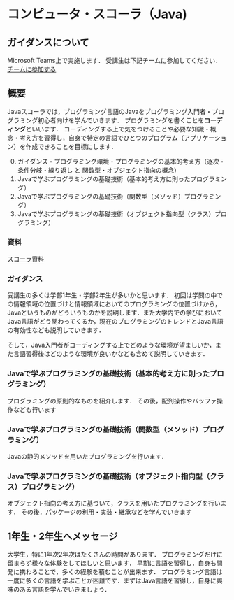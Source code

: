# コンピュータ・スコーラ（Java)

## ガイダンスについて

Microsoft Teams上で実施します．
受講生は下記チームに参加してください．
[チームに参加する](https://teams.microsoft.com/l/team/19%3af6aeec29645e4432a8fd3158abbce6f9%40thread.tacv2/conversations?groupId=57ede0ad-e28e-4b0a-84d4-5e7029fd2835&tenantId=19bc9707-4145-498d-b58d-1581ffde2659)


## 概要

Javaスコーラでは，プログラミング言語のJavaをプログラミング入門者・プログラミング初心者向けを学んでいきます．
プログラミングを書くことを**コーディング**といいます．
コーディングする上で気をつけることや必要な知識・概念・考え方を習得し，自身で特定の言語でひとつのプログラム（アプリケーション）を作成できることを目標にします．

0. ガイダンス・プログラミング環境・プログラミングの基本的考え方（逐次・条件分岐・繰り返し と 関数型・オブジェクト指向の概念）
1. Javaで学ぶプログラミングの基礎技術（基本的考え方に則ったプログラミング）
2. Javaで学ぶプログラミングの基礎技術（関数型（メソッド）プログラミング）
3. Javaで学ぶプログラミングの基礎技術（オブジェクト指向型（クラス）プログラミング）

### 資料

[スコーラ資料](https://md.eric-lightning.info/viewer.php?file=TUIS/Scola/Java/)

### ガイダンス

受講生の多くは学部1年生・学部2年生が多いかと思います．
初回は学問の中での情報領域の位置づけと情報領域においてのプログラミングの位置づけから，Javaというものがどういうものかを説明します．また大学内での学びにおいてJava言語がどう関わってくるか，現在のプログラミングのトレンドとJava言語の有効性なども説明していきます．

そして，Java入門者がコーディングする上でどのような環境が望ましいか，また言語習得後はどのような環境が良いかなども含めて説明していきます．

### Javaで学ぶプログラミングの基礎技術（基本的考え方に則ったプログラミング）

プログラミングの原則的なものを紹介します．
その後，配列操作やバッファ操作なども行います

### Javaで学ぶプログラミングの基礎技術（関数型（メソッド）プログラミング）

Javaの静的メソッドを用いたプログラミングを行います．

### Javaで学ぶプログラミングの基礎技術（オブジェクト指向型（クラス）プログラミング）

オブジェクト指向の考え方に基づいて，クラスを用いたプログラミングを行います．
その後，パッケージの利用・実装・継承などを学んでいきます



## 1年生・2年生へメッセージ

大学生，特に1年次2年次はたくさんの時間があります．
プログラミングだけに留まらず様々な体験をしてほしいと思います．
早期に言語を習得し，自身も開発に携わることで，多くの経験を積むことが出来ます．
プログラミング言語は一度に多くの言語を学ぶことが困難です．まずはJava言語を習得し，自身に興味のある言語を学んでいきましょう．

